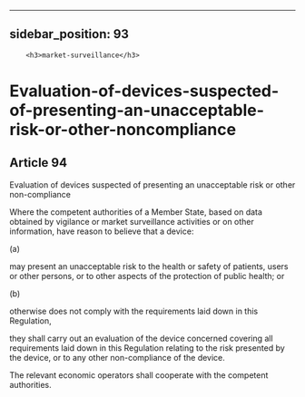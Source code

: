 
---
sidebar_position: 93
---
        <h3>market-surveillance</h3>
<h1>Evaluation-of-devices-suspected-of-presenting-an-unacceptable-risk-or-other-noncompliance</h1>
<h2>Article 94</h2>
   <p class="stitle-article-norm">Evaluation of devices suspected of presenting an unacceptable risk or other non-compliance</p>
   <p class="norm">Where the competent authorities of a 
Member&nbsp;State, based on data obtained by vigilance or market 
surveillance activities or on other information, have reason to believe 
that a device:</p>
   <div class="grid-container grid-list">
      <div class="list grid-list-column-1">
         <span>(a)&nbsp;</span>
      </div>
      <div class="grid-list-column-2">
         <p class="norm">may present an unacceptable risk to the health 
or safety of patients, users or other persons, or to other aspects of 
the protection of public health; or</p>
      </div>
   </div>
   <div class="grid-container grid-list">
      <div class="list grid-list-column-1">
         <span>(b)&nbsp;</span>
      </div>
      <div class="grid-list-column-2">
         <p class="norm">otherwise does not comply with the requirements laid down in this Regulation,</p>
      </div>
   </div>
   <p class="norm">they shall carry out an evaluation of the device 
concerned covering all requirements laid down in this Regulation 
relating to the risk presented by the device, or to any other 
non-compliance of the device.</p>
   <p class="norm">The relevant economic operators shall cooperate with the competent authorities.</p>